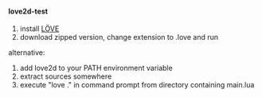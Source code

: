 #### love2d-test

1. install [LÖVE](https://love2d.org/)
2. download zipped version, change extension to .love and run

alternative: 

1. add love2d to your PATH environment variable
2. extract sources somewhere
3. execute "love ." in command prompt from directory containing main.lua
